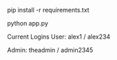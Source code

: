 pip install -r requirements.txt

python app.py
 
  Current Logins
User: alex1 / alex234

Admin: theadmin / admin2345